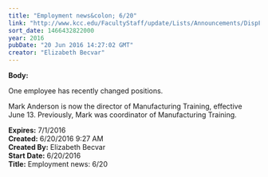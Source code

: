 ```yaml
---
title: "​Employment news&colon; 6/20"
link: "http://www.kcc.edu/FacultyStaff/update/Lists/Announcements/DispForm.aspx?ID=2236"
sort_date: 1466432822000
year: 2016
pubDate: "20 Jun 2016 14:27:02 GMT"
creator: "Elizabeth Becvar"
---
```


<div><b>Body:</b> <div class="ExternalClassABCA14F162584C1DB7686F17FB8F0DDF"><p>​One employee has recently changed positions.</p>
<p>Mark Anderson is now the director of Manufacturing Training, effective June 13. Previously, Mark was coordinator of Manufacturing Training.</p></div></div>
<div><b>Expires:</b> 7/1/2016</div>
<div><b>Created:</b> 6/20/2016 9:27 AM</div>
<div><b>Created By:</b> Elizabeth Becvar</div>
<div><b>Start Date:</b> 6/20/2016</div>
<div><b>Title:</b> ​Employment news: 6/20</div>
